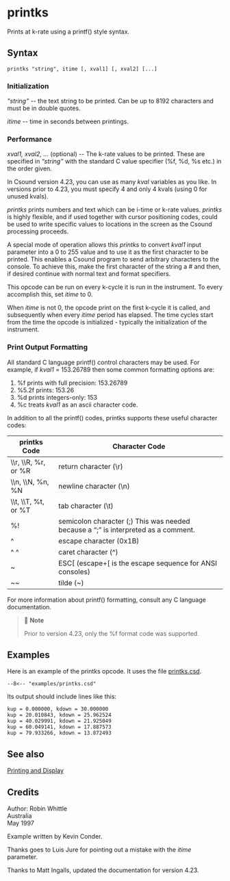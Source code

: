 <!--
id:printks
category:Signal I/O:Printing and Display
-->
# printks
Prints at k-rate using a printf() style syntax.

## Syntax
``` csound-orc
printks "string", itime [, xval1] [, xval2] [...]
```

### Initialization

_"string"_ -- the text string to be printed. Can be up to 8192 characters and must be in double quotes.

_itime_ -- time in seconds between printings.

### Performance

_xval1, xval2, ..._ (optional) -- The k-rate values to be printed. These are specified in _&#8220;string&#8221;_ with the standard C value specifier (%f, %d, %s etc.) in the order given.

In Csound version 4.23, you can use as many _kval_ variables as you like. In versions prior to 4.23, you must specify 4 and only 4 kvals (using 0 for unused kvals).

_printks_ prints numbers and text which can be i-time or k-rate values. _printks_ is highly flexible, and if used together with cursor positioning codes, could be used to write specific values to locations in the screen as the Csound processing proceeds.

A special mode of operation allows this _printks_ to convert _kval1_ input parameter into a 0 to 255 value and to use it as the first character to be printed. This enables a Csound program to send arbitrary characters to the console. To achieve this, make the first character of the string a &num; and then, if desired continue with normal text and format specifiers.

This opcode can be run on every k-cycle it is run in the instrument. To every accomplish this, set _itime_ to 0.

When _itime_ is not 0, the opcode print on the first k-cycle it is called, and subsequently when every _itime_ period has elapsed. The time cycles start from the time the opcode is initialized - typically the initialization of the instrument.

### Print Output Formatting

All standard C language printf() control characters may be used. For example, if _kval1_ = 153.26789 then some common formatting options are:

1. %f prints with full precision: 153.26789
2. %5.2f prints: 153.26
3. %d prints integers-only: 153
4. %c treats _kval1_ as an ascii character code.

In addition to all the printf() codes, printks supports these useful character codes:

| printks Code            | Character Code          |
|-------------------------|-------------------------|
| \\\\r, \\\\R, %r, or %R | return character (\r)   |
| \\\\n, \\\\N, %n, %N    | newline character (\n)  |
| \\\\t, \\\\T, %t, or %T | tab character (\t)      |
| %!                      | semicolon character (;) This was needed because a “;” is interpreted as a comment. |
| ^                       | escape character (0x1B) |
| ^ ^                     | caret character (^)     |
| ~                       | ESC[ (escape+[ is the escape sequence for ANSI consoles) |
| ~~                      | tilde (~)               |

For more information about printf() formatting, consult any C language documentation.

> :memo: **Note**
>
> Prior to version 4.23, only the %f format code was supported.

## Examples

Here is an example of the printks opcode. It uses the file [printks.csd](../../examples/printks.csd).

``` csound-csd title="Example of the printks opcode." linenums="1"
--8<-- "examples/printks.csd"
```

Its output should include lines like this:

```
kup = 0.000000, kdown = 30.000000
kup = 20.010843, kdown = 25.962524
kup = 40.029991, kdown = 21.925049
kup = 60.049141, kdown = 17.887573
kup = 79.933266, kdown = 13.872493
```

## See also

[Printing and Display](../../sigio/pdisplay)

## Credits

Author: Robin Whittle<br>
Australia<br>
May 1997<br>

Example written by Kevin Conder.

Thanks goes to Luis Jure for pointing out a mistake with the _itime_ parameter.

Thanks to Matt Ingalls, updated the documentation for version 4.23.
